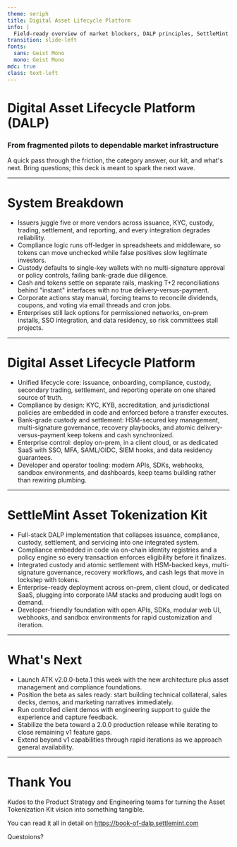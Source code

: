 ```yaml
---
theme: seriph
title: Digital Asset Lifecycle Platform
info: |
  Field-ready overview of market blockers, DALP principles, SettleMint's Asset Tokenization Kit, and the near-term launch path.
transition: slide-left
fonts:
  sans: Geist Mono
  mono: Geist Mono
mdc: true
class: text-left
---
```


# Digital Asset Lifecycle Platform (DALP)

### From fragmented pilots to dependable market infrastructure

A quick pass through the friction, the category answer, our kit, and what's next. Bring questions; this deck is meant to spark the next wave.

---

# System Breakdown

- Issuers juggle five or more vendors across issuance, KYC, custody, trading, settlement, and reporting, and every integration degrades reliability.
- Compliance logic runs off-ledger in spreadsheets and middleware, so tokens can move unchecked while false positives slow legitimate investors.
- Custody defaults to single-key wallets with no multi-signature approval or policy controls, failing bank-grade due diligence.
- Cash and tokens settle on separate rails, masking T+2 reconciliations behind "instant" interfaces with no true delivery-versus-payment.
- Corporate actions stay manual, forcing teams to reconcile dividends, coupons, and voting via email threads and cron jobs.
- Enterprises still lack options for permissioned networks, on-prem installs, SSO integration, and data residency, so risk committees stall projects.

<!--
Speaker notes:
The market for tokenized real-world assets is booming--over $50B on-chain in 2024 and projected north of $500B in 2025--yet that is still tiny against the $230 trillion global asset pool. Institutions want in, regulators like the EU with MiCA are clarifying the rules, so why isn't tokenization scaling faster? Today's tech stack is a patchwork of point solutions and legacy processes that add risk, latency, reconciliation churn, and low trust. That is exactly what institutions reject.
Let's break down the pain points. Fragmentation forces issuers to string together disparate tools--issuance portals, investor onboarding, custody, exchanges, settlement workarounds, and reporting spreadsheets. Every handoff is a failure point. Governance turns into finger pointing, procurement drags, and developers spend time on plumbing instead of product experiences.
Compliance stays bolted on. Most platforms maintain off-chain whitelists or manual checks after a transfer fires, so the token never knows the rules. Edge cases sneak through while legitimate transactions get flagged. Regulators see that gap and push back because there is no ex-ante enforcement.
Custody does not pass the bank test. A single hot wallet key with no multi-signature approvals or hardware protection is unacceptable. There is no segregation of duties, no hardened recovery, and one mistake can vaporize assets.
Settlement is not atomic. Cash still clears on T+2 rails while the token leg updates instantly, leaving reconciliation and counterparty risk exposed. Interfaces may promise instant settlement, but behind the scenes teams are reconciling days later.
Post-issuance servicing is a slog. Dividends, redemptions, votes, and regulatory reports still run through spreadsheets and email. The ledger may track ownership, yet the operations are not automated or auditable in real time.
Enterprise requirements are ignored. Banks want on-prem or dedicated deployments, SSO, MFA, audit logs, and data residency. Many crypto-native stacks assume public chains and multi-tenant SaaS are fine. That assumption collapses in front of a bank's procurement or risk committee.
-->

---

# Digital Asset Lifecycle Platform

- Unified lifecycle core: issuance, onboarding, compliance, custody, secondary trading, settlement, and reporting operate on one shared source of truth.
- Compliance by design: KYC, KYB, accreditation, and jurisdictional policies are embedded in code and enforced before a transfer executes.
- Bank-grade custody and settlement: HSM-secured key management, multi-signature governance, recovery playbooks, and atomic delivery-versus-payment keep tokens and cash synchronized.
- Enterprise control: deploy on-prem, in a client cloud, or as dedicated SaaS with SSO, MFA, SAML/OIDC, SIEM hooks, and data residency guarantees.
- Developer and operator tooling: modern APIs, SDKs, webhooks, sandbox environments, and dashboards, keep teams building rather than rewiring plumbing.

<!--
Speaker notes:
Solving the entrenched problems demands a single integrated Digital Asset Lifecycle Platform instead of a patchwork. A DALP replaces the maze of vendors with one programmable control plane that keeps the ownership registry, business rules, and records aligned. That is exactly what institutional clients ask for: a single plane of control where identities and transfers are wired together and cash settles with the asset.
A DALP is not just an issuance wizard, a custody add-on, or an exchange with an API. It is lifecycle infrastructure that removes every manual handoff. To earn the name, the platform must meet non-negotiable criteria--the laws of a DALP.
Unified lifecycle core means every phase from token creation to ongoing servicing and reporting lives on one unified platform and data model. Every state change--transfer, corporate action, ownership update--remains authoritative and auditable in a single place.
Compliance by design wires identity and regulatory logic into the asset so transactions are compliant before they touch the chain. If a move violates rules, it never executes. That gives regulators and risk teams ex-ante control and evidence.
Custody plus settlement clarity elevates the stack to traditional finance standards with HSM-backed keys, multi-signature approvals, recovery procedures, and connectors into regulated custodians. Settlement must be atomic delivery-versus-payment, with connectivity to payment rails like SWIFT, SEPA, or RTGS and alignment with ISO 20022 messaging.
Enterprise control allows deployment wherever the client needs, supports white-label branding, respects SSO and MFA policies, and provides audit trails and data residency. The platform must fit enterprise IT instead of forcing enterprise teams to bend.
Developer and operator instrumentation gives builders APIs, SDKs, sandboxes, and event streams to extend the platform easily while providing dashboards and alerts so daily operations never feel like a black box.
Proof through metrics matters because clients want measurable outcomes: near-total same-day settlement, no compliance slip-ups, high first-attempt success, rapid onboarding, and enterprise-grade uptime. Those numbers prove the approach moves the needle on risk and efficiency.
-->

---

# SettleMint Asset Tokenization Kit

- Full-stack DALP implementation that collapses issuance, compliance, custody, settlement, and servicing into one integrated system.
- Compliance embedded in code via on-chain identity registries and a policy engine so every transaction enforces eligibility before it finalizes.
- Integrated custody and atomic settlement with HSM-backed keys, multi-signature governance, recovery workflows, and cash legs that move in lockstep with tokens.
- Enterprise-ready deployment across on-prem, client cloud, or dedicated SaaS, plugging into corporate IAM stacks and producing audit logs on demand.
- Developer-friendly foundation with open APIs, SDKs, modular web UI, webhooks, and sandbox environments for rapid customization and iteration.

<!--
Speaker notes:
SettleMint's Asset Tokenization Kit is our production-ready DALP in a box. It translates the DALP laws into a product so an issuer no longer needs five vendors; one platform covers the entire lifecycle.
Unified core: The kit provides a live ownership registry and workflow engine. Every action--transfers, corporate actions, redemptions--updates a single source of truth in real time, eliminating scattered spreadsheets and systems.
Embedded compliance: The kit leverages the ERC-3643 standard to put compliance in the asset's DNA. An on-chain identity registry tracks approved investors and credentials. A rule engine checks whether a participant is KYC-verified and authorized for a given jurisdiction before a transaction lands on-chain. Non-compliant moves are blocked upfront, and every decision logs for audit.
Custody and settlement: We ship an institutional-grade custody module with HSM-based key management, multi-signature approvals, recovery workflows, and optional integrations with third-party custodians such as Fireblocks or Copper. Settlement is built for atomic exchange using tokenized cash, stablecoins, or escrow that keeps both legs synchronized. Connectors translate to ISO 20022 and link to SWIFT or SEPA so traditional payments stay in sync with blockchain movements.
Enterprise readiness: Clients can deploy on-prem, in their private cloud, or in an isolated SaaS instance. The kit supports SSO, MFA, role-based access, audit logging, SIEM export, and localization, so IT and risk teams feel at home.
Developer and operator tools: We provide complete APIs, SDKs, a customizable web app, and a sandbox so developers can extend the platform without waiting on our roadmap. Operators get dashboards, event monitoring, and alerting to manage governance and compliance in real time. Early users report developing about four times faster on smart contracts and eight times faster on front-end flows compared with building from scratch.
-->

---

# What's Next

- Launch ATK v2.0.0-beta.1 this week with the new architecture plus asset management and compliance foundations.
- Position the beta as sales ready: start building technical collateral, sales decks, demos, and marketing narratives immediately.
- Run controlled client demos with engineering support to guide the experience and capture feedback.
- Stabilize the beta toward a 2.0.0 production release while iterating to close remaining v1 feature gaps.
- Extend beyond v1 capabilities through rapid iterations as we approach general availability.

<!--
Speaker notes:
We are releasing ATK v2.0.0-beta.1 this week. The new architecture is live with core modules for asset lifecycle management and compliance. It does not yet mirror every v1 feature, but the foundations are solid.
Because the beta is sales ready, we should equip sales and marketing now--demos, whitepapers, case studies, and slide decks that showcase the platform's value.
Client demos will run in controlled settings with engineering present to answer technical questions and handle hiccups. These previews let us gather real feedback, generate momentum, and seed pilot engagements.
Engineering has two parallel priorities: stabilize the beta into a 2.0.0 GA release with rigorous testing and hardening, and continue adding features to reach and exceed v1 parity. The new architecture enables capabilities we could not deliver before, so iteration continues even post-GA.
-->

---

# Thank You

Kudos to the Product Strategy and Engineering teams for turning the Asset Tokenization Kit vision into something tangible.

You can read it all in detail on https://book-of-dalp.settlemint.com

Questoions?

<!--
Speaker notes:
Delivering a full Digital Asset Lifecycle Platform is a major achievement. Thank you to everyone across product strategy and engineering for the dedication that made the Asset Tokenization Kit real, stable, and sales ready. We appreciate the sales teams and investors joining us today. Let's open the floor to questions, concerns, or ideas we should fold into the next iterations.
-->
